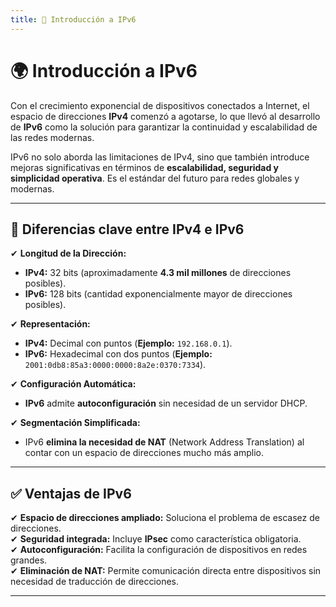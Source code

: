 ```yaml
---
title: 📌 Introducción a IPv6
---
```


# 🌍 Introducción a IPv6

Con el crecimiento exponencial de dispositivos conectados a Internet, el espacio de direcciones **IPv4** comenzó a agotarse, lo que llevó al desarrollo de **IPv6** como la solución para garantizar la continuidad y escalabilidad de las redes modernas.

IPv6 no solo aborda las limitaciones de IPv4, sino que también introduce mejoras significativas en términos de **escalabilidad, seguridad y simplicidad operativa**. Es el estándar del futuro para redes globales y modernas.

---

## 🔄 Diferencias clave entre IPv4 e IPv6

✔ **Longitud de la Dirección:**  
   - **IPv4:** 32 bits (aproximadamente **4.3 mil millones** de direcciones posibles).  
   - **IPv6:** 128 bits (cantidad exponencialmente mayor de direcciones posibles).  

✔ **Representación:**  
   - **IPv4:** Decimal con puntos (**Ejemplo:** `192.168.0.1`).  
   - **IPv6:** Hexadecimal con dos puntos (**Ejemplo:** `2001:0db8:85a3:0000:0000:8a2e:0370:7334`).  

✔ **Configuración Automática:**  
   - **IPv6** admite **autoconfiguración** sin necesidad de un servidor DHCP.  

✔ **Segmentación Simplificada:**  
   - IPv6 **elimina la necesidad de NAT** (Network Address Translation) al contar con un espacio de direcciones mucho más amplio.  

---

## ✅ Ventajas de IPv6

✔ **Espacio de direcciones ampliado:** Soluciona el problema de escasez de direcciones.  
✔ **Seguridad integrada:** Incluye **IPsec** como característica obligatoria.  
✔ **Autoconfiguración:** Facilita la configuración de dispositivos en redes grandes.  
✔ **Eliminación de NAT:** Permite comunicación directa entre dispositivos sin necesidad de traducción de direcciones.  

---